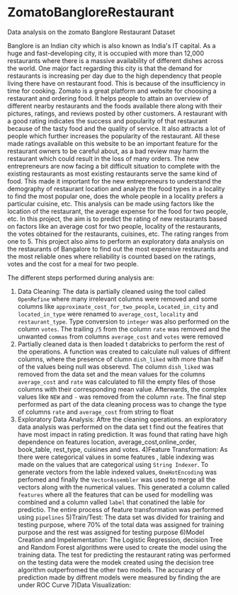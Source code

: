# ZomatoBangloreRestaurant
Data analysis on the zomato Banglore Restaurant Dataset

Banglore is an Indian city which is also known as India's IT capital. As a huge and fast-developing city, it is occupied with more than 12,000 restaurants where there is a massive availability of different dishes across the world. One major fact regarding this city is that the demand for restaurants is increasing per day due to the high dependency that people living there have on restaurant food. This is because of the insufficiency in time for cooking. Zomato is a great platform and website for choosing a restaurant and ordering food. It helps people to attain an overview of different nearby restaurants and the foods available there along with their pictures, ratings, and reviews posted by other customers. A restaurant with a good rating indicates the success and popularity of that restaurant because of the tasty food and the quality of service. It also attracts a lot of people which further increases the popularity of the restaurant. All these made ratings available on this website to be an important feature for the restaurant owners to be careful about, as a bad review may harm the restaurant which could result in the loss of many orders. The new entrepreneurs are now facing a bit difficult situation to complete with the existing restaurants as most existing restaurants serve the same kind of food. This made it important for the new entrepreneurs to understand the demography of restaurant location and analyze the food types in a locality to find the most popular one, does the whole people in a locality prefers a particular cuisine, etc. This analysis can be made using factors like the location of the restaurant, the average expense for the food for two people, etc. In this project, the aim is to predict the rating of new restaurants based on factors like an average cost for two people, locality of the restaurants, the votes obtained for the restaurants, cuisines, etc. The rating ranges from one to 5. This project also aims to perform an exploratory data analysis on the restaurants of Bangalore to find out the most expensive restaurants and the most reliable ones where reliability is counted based on the ratings, votes and the cost for a meal for two people. 

The different steps performed during analysis are:
1) Data Cleaning: The data is partially cleaned using the tool called `OpenRefine` where many irrelevant columns were removed and some columns like `approximate_cost_for_two_people`, `Located_in_city` and `located_in_type` were renamed to `average_cost`, `locality` and `restaurant_type`. Type conversion to `integer` was also performed on the column `votes`. The trailing `/5` from the column `rate` was removed and the unwanted `commas` from columns `average_cost` and `votes` were removed
2) Partially cleaned data is then loaded t databricks to perform the rest of the operations. A function was created to calculate null values of diffrent columns, where the presence of clumn `dish_liked` with more than half of the values being null was obserevd. The column `dish_liked` was removed from the data set and the mean values for the columns `average_cost` and `rate` was calculated to fill the empty files of those columns with their corresponding mean value. Afterwards, the complex values like `NEW` and `-` was removed from the column `rate`. The final step performed as part of the data cleaning process was to change the type of columns `rate` and `average_cost` from string to float
3) Exploratory Data Analysis: Aftre the cleaning operations. an exploratory data analysis was performed on the data set t find out the featires that have most impact in rating prediction. It was found that rating have high dependence on features location, average_cost,online_order, book_table, rest_type, cuisines and votes.
4)Feature Transformation: As there were categorical values in some features , lable indexing was made on the values that are categorical using `String Indexer`. To generate vectors from the lable indexed values, `OneHotEncoding` was perfomed and finally the `VectorAssembler` was used to merge all the vectors along with the numerical values. This generated a column called `features` where all the features that can be used for modelling was combined and a column valled `label` that conatined the lable for predictio. The entire process of feature transformation was performed using `pipelines`
5)Train/Test: The data set was divided for training and testing purpose, where 70% of the total data was assigned for training purpose and the rest was assigned for testing purpose
6)Model Creation and Impelementation: The Logistic Regression, decision Tree and Random Forest algorithms were used to create the model using the training data. The test for predicting the restaurant rating was performed on the testing data were the modek created using the decision tree algorithm outperfromed the other two models. The accuracy of prediction made by diffrent models were measured by finding the are under ROC Curve
7)Data Visualization:
